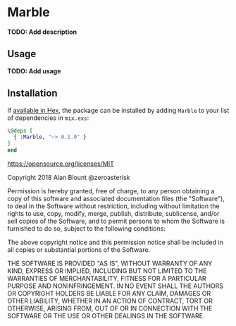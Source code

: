 # Marble

**TODO: Add description**


## Usage

**TODO: Add usage**


## Installation

If [available in Hex](https://hex.pm/docs/publish), the package can be installed
by adding `Marble` to your list of dependencies in `mix.exs`:

```elixir
\@deps [
  { :Marble, "~> 0.1.0" }
]
end
```


https://opensource.org/licenses/MIT

Copyright 2018 Alan Blount @zeroasterisk

Permission is hereby granted, free of charge, to any person obtaining a copy of this software and associated documentation files (the "Software"), to deal in the Software without restriction, including without limitation the rights to use, copy, modify, merge, publish, distribute, sublicense, and/or sell copies of the Software, and to permit persons to whom the Software is furnished to do so, subject to the following conditions:

The above copyright notice and this permission notice shall be included in all copies or substantial portions of the Software.

THE SOFTWARE IS PROVIDED "AS IS", WITHOUT WARRANTY OF ANY KIND, EXPRESS OR IMPLIED, INCLUDING BUT NOT LIMITED TO THE WARRANTIES OF MERCHANTABILITY, FITNESS FOR A PARTICULAR PURPOSE AND NONINFRINGEMENT. IN NO EVENT SHALL THE AUTHORS OR COPYRIGHT HOLDERS BE LIABLE FOR ANY CLAIM, DAMAGES OR OTHER LIABILITY, WHETHER IN AN ACTION OF CONTRACT, TORT OR OTHERWISE, ARISING FROM, OUT OF OR IN CONNECTION WITH THE SOFTWARE OR THE USE OR OTHER DEALINGS IN THE SOFTWARE.

